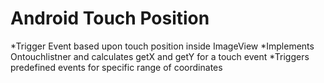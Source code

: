 # Android Touch Position
*Trigger Event based upon touch position inside ImageView
*Implements Ontouchlistner and calculates getX and getY for a touch event
*Triggers predefined events for specific range of coordinates 
